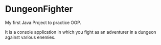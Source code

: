 # DungeonFighter
My first Java Project to practice OOP.

It is a console application in which you fight as an adventurer in a dungeon against various enemies.
